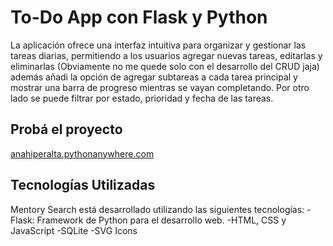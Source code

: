# To-Do App con Flask y Python

La aplicación ofrece una interfaz intuitiva para organizar y gestionar las tareas diarias, permitiendo a los usuarios agregar nuevas tareas, editarlas y eliminarlas (Obviamente no me quede solo con el desarrollo del CRUD jaja) además añadi la opción de agregar subtareas a cada tarea principal y mostrar una barra de progreso mientras se vayan completando. Por otro lado se puede filtrar por estado, prioridad y fecha de las tareas. 

## Probá el proyecto

<a href="anahiperalta.pythonanywhere.com">anahiperalta.pythonanywhere.com</a>

## Tecnologías Utilizadas

Mentory Search está desarrollado utilizando las siguientes tecnologías:
-Flask: Framework de Python para el desarrollo web.
-HTML, CSS y JavaScript
-SQLite
-SVG Icons
 